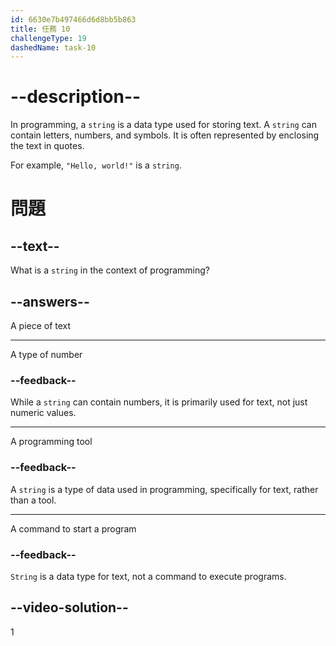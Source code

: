 ```yaml
---
id: 6630e7b497466d6d8bb5b863
title: 任務 10
challengeType: 19
dashedName: task-10
---
```


# --description--

In programming, a `string` is a data type used for storing text. A `string` can contain letters, numbers, and symbols. It is often represented by enclosing the text in quotes.

For example, `"Hello, world!"` is a `string`.

# 問題

## --text--

What is a `string` in the context of programming?

## --answers--

A piece of text

---

A type of number

### --feedback--

While a `string` can contain numbers, it is primarily used for text, not just numeric values.

---

A programming tool

### --feedback--

A `string` is a type of data used in programming, specifically for text, rather than a tool.

---

A command to start a program

### --feedback--

`String` is a data type for text, not a command to execute programs.

## --video-solution--

1
